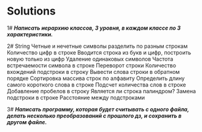 # Solutions
1#  ***Написать иерархию классов, 3 уровня, в каждом классе по 3 характеристики.***

2#  String
    Четные и нечетные символы разделить по разным строкам
    Количество цифр в строке
    Вводится строка из букв и цифр, построить новую только из цифр
    Удаление одинаковых символов
    Частота встречаемости символа в строке
    Переворот строки
    Количество вхождений подстроки в строку
    Вывести слова строки в обратном порядке
    Сортировка массива строк по алфавиту
    Определить длину самого короткого слова в строке
    Подсчет количества слов в строке
    Добавление пробелов в строку
    Является ли строка палиндром?
    Замена подстроки в строке
    Расстояние между подстроками
    
3#  ***Написать программу, которая будет считывать с одного файла, делать несколько преобразований с прошлого дз, и сохранить в другом файле.***
